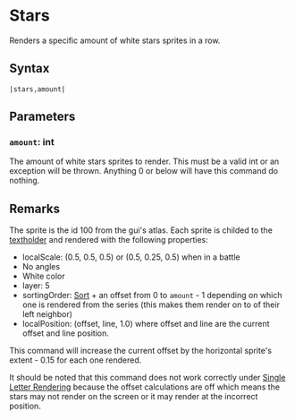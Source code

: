 # Stars

Renders a specific amount of white stars sprites in a row.

## Syntax

````
|stars,amount|
````

## Parameters

### `amount`: int

The amount of white stars sprites to render. This must be a valid int or an exception will be thrown. Anything 0 or below will have this command do nothing.

## Remarks

The sprite is the id 100 from the gui's atlas. Each sprite is childed to the [textholder](../../Notable%20local%20variable/textholder.md) and rendered with the following properties:

* localScale: (0.5, 0.5, 0.5) or (0.5, 0.25, 0.5) when in a battle
* No angles
* White color
* layer: 5
* sortingOrder: [Sort](Sort.md) + an offset from 0 to `amount` - 1 depending on which one is rendered from the series (this makes them render on to of their left neighbor)
* localPosition: (offset, line, 1.0) where offset and line are the current offset and line position.

This command will increase the current offset by the horizontal sprite's extent - 0.15 for each one rendered.

It should be noted that this command does not work correctly under [Single Letter Rendering](../../Letter%20Rendering%20Methods/Single%20Letter%20Rendering.md) because the offset calculations are off which means the stars may not render on the screen or it may render at the incorrect position.
